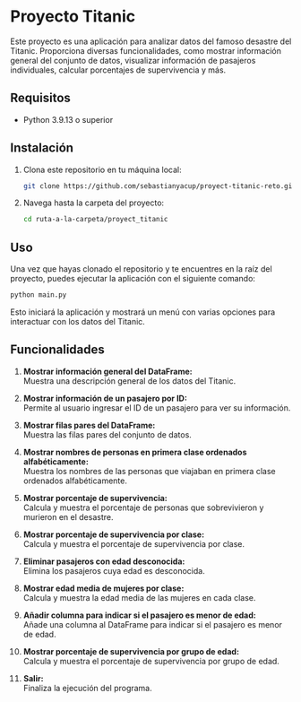 # Proyecto Titanic

Este proyecto es una aplicación para analizar datos del famoso desastre del Titanic. Proporciona diversas funcionalidades, como mostrar información general del conjunto de datos, visualizar información de pasajeros individuales, calcular porcentajes de supervivencia y más.

## Requisitos

- Python 3.9.13 o superior

## Instalación

1. Clona este repositorio en tu máquina local:

    ```bash
    git clone https://github.com/sebastianyacup/proyect-titanic-reto.git
    ```

2. Navega hasta la carpeta del proyecto:

    ```bash
    cd ruta-a-la-carpeta/proyect_titanic
    ```

## Uso

Una vez que hayas clonado el repositorio y te encuentres en la raíz del proyecto, puedes ejecutar la aplicación con el siguiente comando:

```bash
python main.py
  ```
Esto iniciará la aplicación y mostrará un menú con varias opciones para interactuar con los datos del Titanic.

## Funcionalidades

1. **Mostrar información general del DataFrame:**  
   Muestra una descripción general de los datos del Titanic.

2. **Mostrar información de un pasajero por ID:**  
   Permite al usuario ingresar el ID de un pasajero para ver su información.

3. **Mostrar filas pares del DataFrame:**  
   Muestra las filas pares del conjunto de datos.

4. **Mostrar nombres de personas en primera clase ordenados alfabéticamente:**  
   Muestra los nombres de las personas que viajaban en primera clase ordenados alfabéticamente.

5. **Mostrar porcentaje de supervivencia:**  
   Calcula y muestra el porcentaje de personas que sobrevivieron y murieron en el desastre.

6. **Mostrar porcentaje de supervivencia por clase:**  
   Calcula y muestra el porcentaje de supervivencia por clase.

7. **Eliminar pasajeros con edad desconocida:**  
   Elimina los pasajeros cuya edad es desconocida.

8. **Mostrar edad media de mujeres por clase:**  
   Calcula y muestra la edad media de las mujeres en cada clase.

9. **Añadir columna para indicar si el pasajero es menor de edad:**  
   Añade una columna al DataFrame para indicar si el pasajero es menor de edad.

10. **Mostrar porcentaje de supervivencia por grupo de edad:**  
    Calcula y muestra el porcentaje de supervivencia por grupo de edad.

11. **Salir:**  
    Finaliza la ejecución del programa.

